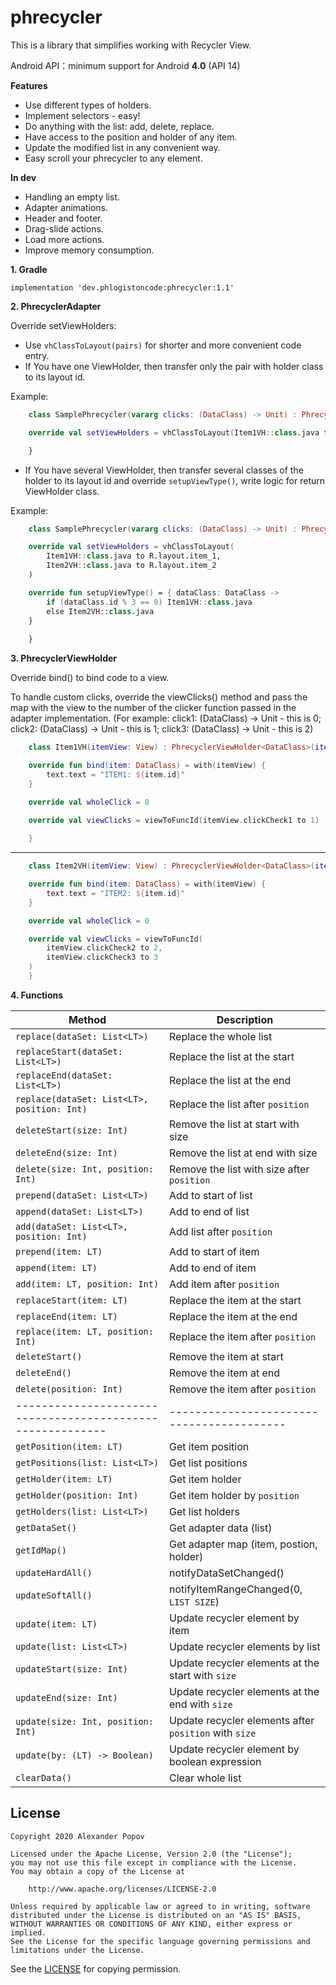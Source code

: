 # phrecycler

This is a library that simplifies working with Recycler View.

Android API：minimum support for Android **4.0** (API 14)

**Features**

 - Use different types of holders.
 - Implement selectors - easy!
 - Do anything with the list: add, delete, replace.
 - Have access to the position and holder of any item.
 - Update the modified list in any convenient way.
 - Easy scroll your phrecycler to any element.
 
 **In dev**
- Handling an empty list.
- Adapter animations.
- Header and footer.
- Drag-slide actions.
- Load more actions.
- Improve memory consumption.

**1. Gradle**

    implementation 'dev.phlogistoncode:phrecycler:1.1'

**2. PhrecyclerAdapter**

Override setViewHolders:
- Use `vhClassToLayout(pairs)` for shorter and more convenient code entry.
- If You have one ViewHolder, then transfer only the pair with holder class to its layout id.

Example:

```kotlin
    class SamplePhrecycler(vararg clicks: (DataClass) -> Unit) : PhrecyclerAdapter<DataClass>(clicks) {

    override val setViewHolders = vhClassToLayout(Item1VH::class.java to R.layout.item_1)

    }
```

- If You have several ViewHolder, then transfer several classes of the holder to its layout id and override `setupViewType()`, write logic for return ViewHolder class.

Example:

```kotlin
    class SamplePhrecycler(vararg clicks: (DataClass) -> Unit) : PhrecyclerAdapter<DataClass>(clicks) {

    override val setViewHolders = vhClassToLayout(
        Item1VH::class.java to R.layout.item_1,
        Item2VH::class.java to R.layout.item_2
    )

    override fun setupViewType() = { dataClass: DataClass ->
        if (dataClass.id % 3 == 0) Item1VH::class.java
        else Item2VH::class.java
    }
    
    }
```

**3. PhrecyclerViewHolder**

Override bind() to bind code to a view.

To handle custom clicks, override the viewClicks() method and pass the map with the view to the number of the clicker function passed in the adapter implementation. (For example: click1: (DataClass) -> Unit - this is 0; click2: (DataClass) -> Unit - this is 1; click3: (DataClass) -> Unit - this is 2)

```kotlin
    class Item1VH(itemView: View) : PhrecyclerViewHolder<DataClass>(itemView) {

    override fun bind(item: DataClass) = with(itemView) {
        text.text = "ITEM1: ${item.id}"
    }

    override val wholeClick = 0
    
    override val viewClicks = viewToFuncId(itemView.clickCheck1 to 1)

    }
 ```
 ________________________________________________________________________________
    
```kotlin
    class Item2VH(itemView: View) : PhrecyclerViewHolder<DataClass>(itemView) {

    override fun bind(item: DataClass) = with(itemView) {
        text.text = "ITEM2: ${item.id}"
    }

    override val wholeClick = 0

    override val viewClicks = viewToFuncId(
        itemView.clickCheck2 to 2,
        itemView.clickCheck3 to 3
    )
    }
```
    
**4. Functions**

Method                                                    | Description
----------------------------------------------------------|-------------------------------------------
`replace(dataSet: List<LT>)`                              | Replace the whole list
`replaceStart(dataSet: List<LT>)`                     				| Replace the list at the start
`replaceEnd(dataSet: List<LT>)`                           | Replace the list at the end
`replace(dataSet: List<LT>, position: Int)`   												| Replace the list after `position`
`deleteStart(size: Int)`                                  | Remove the list at start with size
`deleteEnd(size: Int)`                                    | Remove the list at end with size
`delete(size: Int, position: Int)`                        | Remove the list with size after `position`
`prepend(dataSet: List<LT>)`                              | Add to start of list
`append(dataSet: List<LT>)`                               | Add to end of list
`add(dataSet: List<LT>, position: Int)`                   | Add list after `position`
`prepend(item: LT)`                                       | Add to start of item
`append(item: LT)`                                        | Add to end of item
`add(item: LT, position: Int)`                            | Add item after `position`
`replaceStart(item: LT)`                                  | Replace the item at the start
`replaceEnd(item: LT)`                                    | Replace the item at the end
`replace(item: LT, position: Int)`                        | Replace the item after `position`
`deleteStart()`                                           | Remove the item at start
`deleteEnd()`                                             | Remove the item at end
`delete(position: Int)`                                   | Remove the item after `position`
----------------------------------------------------------|-----------------------------------------
`getPosition(item: LT)`                                   | Get item position
`getPositions(list: List<LT>)`                            | Get list positions
`getHolder(item: LT)`                                     | Get item holder
`getHolder(position: Int)`                                | Get item holder by `position`
`getHolders(list: List<LT>)`                              | Get list holders
`getDataSet()`                                            | Get adapter data (list)
`getIdMap()`                                              | Get adapter map (item, postion, holder)
`updateHardAll()`                                         | notifyDataSetChanged()
`updateSoftAll()`                                         | notifyItemRangeChanged(0, `LIST SIZE`)
`update(item: LT)`                                        | Update recycler element by item
`update(list: List<LT>)`                                  | Update recycler elements by list
`updateStart(size: Int)`                                  | Update recycler elements at the start with `size`
`updateEnd(size: Int)`                                    | Update recycler elements at the end with `size`
`update(size: Int, position: Int)`                        | Update recycler elements after `position` with `size`
`update(by: (LT) -> Boolean)`                             | Update recycler element by boolean expression
`clearData()`                                             | Clear whole list

## License ##
```
Copyright 2020 Alexander Popov

Licensed under the Apache License, Version 2.0 (the "License");
you may not use this file except in compliance with the License.
You may obtain a copy of the License at

    http://www.apache.org/licenses/LICENSE-2.0

Unless required by applicable law or agreed to in writing, software
distributed under the License is distributed on an "AS IS" BASIS,
WITHOUT WARRANTIES OR CONDITIONS OF ANY KIND, either express or implied.
See the License for the specific language governing permissions and
limitations under the License.
```

See the [LICENSE](https://github.com/phlogistonCode/phrecycler/blob/master/LICENSE) for copying permission.
